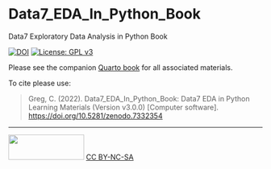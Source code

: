 # Data7_EDA_In_Python_Book
Data7 Exploratory Data Analysis in Python Book

[![DOI](https://zenodo.org/badge/537125191.svg)](https://zenodo.org/badge/latestdoi/537125191) [![License: GPL v3](https://img.shields.io/badge/License-GPLv3-blue.svg)](https://www.gnu.org/licenses/gpl-3.0)

Please see the companion [Quarto book](https://gchism94.github.io/Data7_EDA_In_Python_Book/) for all associated materials. 

To cite please use: 
>Greg, C. (2022). Data7_EDA_In_Python_Book: Data7 EDA in Python Learning Materials (Version v3.0.0) [Computer software]. https://doi.org/10.5281/zenodo.7332354

***

<img src="https://upload.wikimedia.org/wikipedia/commons/thumb/4/4b/CC_BY-NC-SA.svg/800px-CC_BY-NC-SA.svg.png?20181117113353" width="150" height="50"/> [CC BY-NC-SA](https://creativecommons.org/licenses/by-nc-sa/4.0/)
